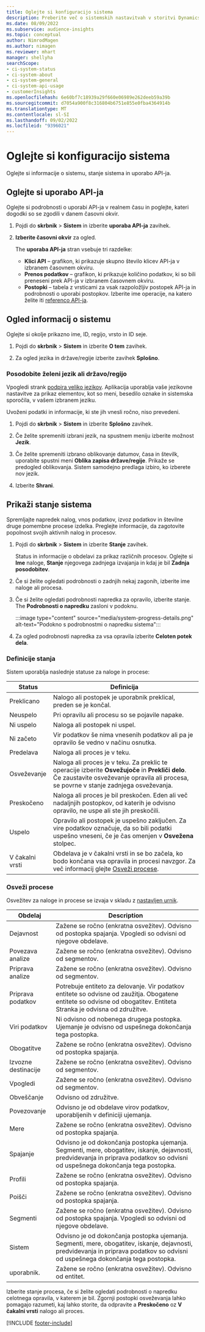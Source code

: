 ```yaml
---
title: Oglejte si konfiguracijo sistema
description: Preberite več o sistemskih nastavitvah v storitvi Dynamics 365 Customer Insights.
ms.date: 08/09/2022
ms.subservice: audience-insights
ms.topic: conceptual
author: NimrodMagen
ms.author: nimagen
ms.reviewer: mhart
manager: shellyha
searchScope:
- ci-system-status
- ci-system-about
- ci-system-general
- ci-system-api-usage
- customerInsights
ms.openlocfilehash: 6e60bf7c18939a29f660e06989e262deeb59a39b
ms.sourcegitcommit: d7054a900f8c316804b6751e855e0fba4364914b
ms.translationtype: MT
ms.contentlocale: sl-SI
ms.lasthandoff: 09/02/2022
ms.locfileid: "9396021"
---
```

# <a name="view-system-configuration"></a>Oglejte si konfiguracijo sistema

Oglejte si informacije o sistemu, stanje sistema in uporabo API-ja.

## <a name="view-api-usage"></a>Oglejte si uporabo API-ja

Oglejte si podrobnosti o uporabi API-ja v realnem času in poglejte, kateri dogodki so se zgodili v danem časovni okvir.

1. Pojdi do **skrbnik** > **Sistem** in izberite **uporaba API-ja** zavihek.

1. **Izberite časovni okvir** za ogled.

   The **uporaba API-ja** stran vsebuje tri razdelke:

   - **Klici API** – grafikon, ki prikazuje skupno število klicev API-ja v izbranem časovnem okviru.
   - **Prenos podatkov** – grafikon, ki prikazuje količino podatkov, ki so bili preneseni prek API-ja v izbranem časovnem okviru.
   - **Postopki** – tabela z vrsticami za vsak razpoložljiv postopek API-ja in podrobnosti o uporabi postopkov. Izberite ime operacije, na katero želite iti [referenco API-ja](https://developer.ci.ai.dynamics.com/api-details#api=CustomerInsights&operation=Get-all-instances).

## <a name="view-system-information"></a>Ogled informacij o sistemu

Oglejte si okolje prikazno ime, ID, regijo, vrsto in ID seje.

1. Pojdi do **skrbnik** > **Sistem** in izberite **O tem** zavihek.

1. Za ogled jezika in države/regije izberite zavihek **Splošno**.

### <a name="update-preferred-language-or-countryregion"></a>Posodobite želeni jezik ali državo/regijo

Vpogledi strank [podpira veliko jezikov](/dynamics365/get-started/availability). Aplikacija uporablja vaše jezikovne nastavitve za prikaz elementov, kot so meni, besedilo oznake in sistemska sporočila, v vašem izbranem jeziku.

Uvoženi podatki in informacije, ki ste jih vnesli ročno, niso prevedeni.

1. Pojdi do **skrbnik** > **Sistem** in izberite **Splošno** zavihek.

1. Če želite spremeniti izbrani jezik, na spustnem meniju izberite možnost **Jezik**.

1. Če želite spremeniti izbrano oblikovanje datumov, časa in številk, uporabite spustni meni **Oblika zapisa države/regije**. Prikaže se predogled oblikovanja. Sistem samodejno predlaga izbiro, ko izberete nov jezik.

1. Izberite **Shrani**.

## <a name="view-system-status"></a>Prikaži stanje sistema

Spremljajte napredek nalog, vnos podatkov, izvoz podatkov in številne druge pomembne procese izdelka. Preglejte informacije, da zagotovite popolnost svojih aktivnih nalog in procesov.

1. Pojdi do **skrbnik** > **Sistem** in izberite **Stanje** zavihek.

   Status in informacije o obdelavi za prikaz različnih procesov. Oglejte si **Ime** naloge, **Stanje** njegovega zadnjega izvajanja in kdaj je bil **Zadnja posodobitev**.

1. Če si želite ogledati podrobnosti o zadnjih nekaj zagonih, izberite ime naloge ali procesa.

1. Če si želite ogledati podrobnosti napredka za opravilo, izberite stanje. The **Podrobnosti o napredku** zasloni v podoknu.

   :::image type="content" source="media/system-progress-details.png" alt-text="Podokno s podrobnostmi o napredku sistema":::

1. Za ogled podrobnosti napredka za vsa opravila izberite **Celoten potek dela**.

### <a name="status-definitions"></a>Definicije stanja

Sistem uporablja naslednje statuse za naloge in procese:

|Status  |Definicija  |
|---------|---------|
|Preklicano |Nalogo ali postopek je uporabnik preklical, preden se je končal.   |
|Neuspelo   |Pri opravilu ali procesu so se pojavile napake.         |
|Ni uspelo  |Naloga ali postopek ni uspel.  |
|Ni začeto   |Vir podatkov še nima vnesenih podatkov ali pa je opravilo še vedno v načinu osnutka.         |
|Predelava  |Naloga ali proces je v teku.  |
|Osveževanje    |Naloga ali proces je v teku. Za preklic te operacije izberite **Osvežujoče** in **Prekliči delo**. Če zaustavite osveževanje opravila ali procesa, se povrne v stanje zadnjega osveževanja.       |
|Preskočeno  |Naloga ali proces je bil preskočen. Eden ali več nadaljnjih postopkov, od katerih je odvisno opravilo, ne uspe ali ste jih preskočili.|
|Uspelo  |Opravilo ali postopek je uspešno zaključen. Za vire podatkov označuje, da so bili podatki uspešno vneseni, če je čas omenjen v **Osvežena** stolpec.|
|V čakalni vrsti | Obdelava je v čakalni vrsti in se bo začela, ko bodo končana vsa opravila in procesi navzgor. Za več informacij glejte [Osveži procese](#refresh-processes).|

### <a name="refresh-processes"></a>Osveži procese

Osvežitev za naloge in procese se izvaja v skladu z [nastavljen urnik](schedule-refresh.md).

|Obdelaj  |Description  |
|---------|---------|
|Dejavnost  |Zažene se ročno (enkratna osvežitev). Odvisno od postopka spajanja. Vpogledi so odvisni od njegove obdelave.|
|Povezava analize |Zažene se ročno (enkratna osvežitev). Odvisno od segmentov.  |
|Priprava analize |Zažene se ročno (enkratna osvežitev). Odvisno od segmentov.  |
|Priprava podatkov   |Potrebuje entiteto za delovanje. Vir podatkov entitete so odvisne od zaužitja. Obogatene entitete so odvisne od obogatitev. Entiteta Stranka je odvisna od združitve.  |
|Viri podatkov   |Ni odvisno od nobenega drugega postopka. Ujemanje je odvisno od uspešnega dokončanja tega postopka.  |
|Obogatitve   |Zažene se ročno (enkratna osvežitev). Odvisno od postopka spajanja. |
|Izvozne destinacije |Zažene se ročno (enkratna osvežitev). Odvisno od segmentov.  |
|Vpogledi |Zažene se ročno (enkratna osvežitev). Odvisno od segmentov.  |
|Obveščanje   |Odvisno od združitve.   |
|Povezovanje |Odvisno je od obdelave virov podatkov, uporabljenih v definiciji ujemanja.      |
|Mere  |Zažene se ročno (enkratna osvežitev). Odvisno od postopka spajanja.  |
|Spajanje   |Odvisno je od dokončanja postopka ujemanja. Segmenti, mere, obogatitev, iskanje, dejavnosti, predvidevanja in priprava podatkov so odvisni od uspešnega dokončanja tega postopka.   |
|Profili   |Zažene se ročno (enkratna osvežitev). Odvisno od postopka spajanja. |
|Poišči   |Zažene se ročno (enkratna osvežitev). Odvisno od postopka spajanja. |
|Segmenti  |Zažene se ročno (enkratna osvežitev). Odvisno od postopka spajanja. Vpogledi so odvisni od njegove obdelave.|
|Sistem   |Odvisno je od dokončanja postopka ujemanja. Segmenti, mere, obogatitev, iskanje, dejavnosti, predvidevanja in priprava podatkov so odvisni od uspešnega dokončanja tega postopka.   |
|uporabnik.  |Zažene se ročno (enkratna osvežitev). Odvisno od entitet.  |

Izberite stanje procesa, če si želite ogledati podrobnosti o napredku celotnega opravila, v katerem je bil. Zgornji postopki osveževanja lahko pomagajo razumeti, kaj lahko storite, da odpravite a **Preskočeno** oz **V čakalni vrsti** nalogo ali proces.


[!INCLUDE [footer-include](includes/footer-banner.md)]
